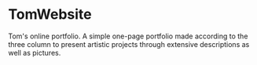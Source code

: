 # TomWebsite
Tom's online portfolio.
A simple one-page portfolio made according to the three column to present artistic projects through extensive descriptions as well as pictures.
